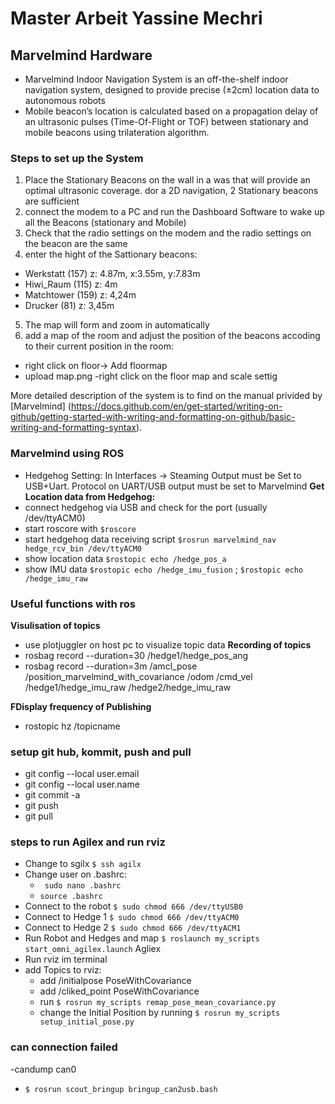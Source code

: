 # Master Arbeit Yassine Mechri

## Marvelmind Hardware 
* Marvelmind Indoor Navigation System is an off-the-shelf indoor navigation system, designed to provide precise (±2cm) location data to autonomous robots
* Mobile beacon’s location is calculated based on a propagation delay of an ultrasonic pulses (Time-Of-Flight or TOF) between stationary and mobile beacons using trilateration algorithm. 

### Steps to set up the System

1. Place the Stationary Beacons on the wall in a was that will provide an optimal ultrasonic coverage. dor a 2D navigation, 2 Stationary beacons are sufficient
2.  connect the modem to a PC and run the Dashboard Software to wake up all the Beacons (stationary and Mobile)
3. Check that the radio settings on the modem and the radio settings on the beacon are the same
4. enter the hight of the Sattionary beacons:

 - Werkstatt (157) z: 4.87m, x:3.55m, y:7.83m
 - Hiwi_Raum (115) z: 4m
 - Matchtower (159) z: 4,24m
 - Drucker (81) z: 3,45m 

 5. The map will form and zoom in automatically  
 6. add a map of the room and adjust the position of the beacons accoding to their current position in the room: 
  - right click on floor-> Add floormap
  - upload map.png
  -right click on the floor map and scale settig  

 More detailed description of the system is to find on the manual privided by [Marvelmind] (https://docs.github.com/en/get-started/writing-on-github/getting-started-with-writing-and-formatting-on-github/basic-writing-and-formatting-syntax).


### Marvelmind using ROS
* Hedgehog Setting: In Interfaces -> Steaming Output must be Set to USB+Uart. Protocol on UART/USB output must be set to Marvelmind
**Get Location data from Hedgehog:**
* connect hedgehog via USB and check for the port (usually /dev/ttyACM0)
* start roscore with `$roscore`
* start hedgehog data receiving script `$rosrun marvelmind_nav hedge_rcv_bin /dev/ttyACM0`
* show location data `$rostopic echo /hedge_pos_a`
* show IMU data `$rostopic echo /hedge_imu_fusion` ; `$rostopic echo /hedge_imu_raw`

### Useful functions with ros 
**Visulisation of topics**
- use plotjuggler on host pc to visualize topic data
**Recording of topics**
- rosbag record --duration=30 /hedge1/hedge_pos_ang
- rosbag record --duration=3m /amcl_pose /position_marvelmind_with_covariance /odom /cmd_vel /hedge1/hedge_imu_raw /hedge2/hedge_imu_raw 

**FDisplay frequency of Publishing**
- rostopic hz /topicname

### setup git hub, kommit, push and pull
* git config --local user.email
* git config --local user.name
* git commit -a
* git push
* git pull

### steps to run Agilex and run rviz

* Change to sgilx `$ ssh agilx`
* Change user on .bashrc:
  - ` sudo nano .bashrc`
  - `source .bashrc`
* Connect to the robot `$ sudo chmod 666 /dev/ttyUSB0`
* Connect to Hedge 1 `$ sudo chmod 666 /dev/ttyACM0`
* Connect to Hedge 2 `$ sudo chmod 666 /dev/ttyACM1`
* Run Robot and Hedges and map `$ roslaunch my_scripts start_omni_agilex.launch` Agliex
* Run rviz im terminal 
* add Topics to rviz:
  - add /initialpose PoseWithCovariance 
  - add /cliked_point PoseWithCovariance
  - run `$ rosrun my_scripts remap_pose_mean_covariance.py `
  - change the Initial Position by running `$ rosrun my_scripts setup_initial_pose.py `

### can connection failed 
-candump can0
- `$ rosrun scout_bringup bringup_can2usb.bash `